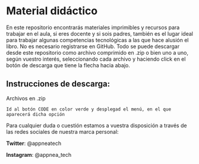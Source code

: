# Material didáctico

En este repositorio encontrarás materiales imprimibles y recursos para trabajar en el aula, si eres docente y si sois padres, también es el lugar ideal para trabajar algunas competencias tecnológicas a las que hace alusión el libro. No es necesario registrarse en GitHub. Todo se puede descargar desde este repositorio como archivo comprimido en .zip o bien uno a uno, según vuestro interés, seleccionando cada archivo y haciendo click en el botón de descarga que tiene la flecha hacia abajo.

## Instrucciones de descarga:

Archivos en .zip 

```
Id al botón CODE en color verde y desplegad el menú, en el que aparecerá dicha opción
```


Para cualquier duda o cuestión estamos a vuestra disposición a través de las redes sociales de nuestra marca personal: 

**Twitter**: @appneatech

**Instagram**: @appnea_tech

